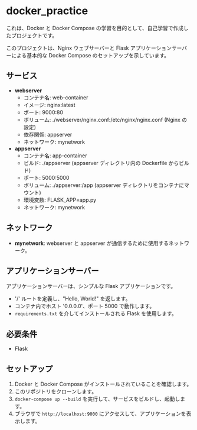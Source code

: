 # docker_practice
これは、Docker と Docker Compose の学習を目的として、自己学習で作成したプロジェクトです。

このプロジェクトは、Nginx ウェブサーバーと Flask アプリケーションサーバーによる基本的な Docker Compose のセットアップを示しています。

## サービス

* **webserver**
    * コンテナ名: web-container
    * イメージ: nginx:latest
    * ポート: 9000:80
    * ボリューム: ./webserver/nginx.conf:/etc/nginx/nginx.conf (Nginx の設定)
    * 依存関係: appserver
    * ネットワーク: mynetwork
* **appserver**
    * コンテナ名: app-container
    * ビルド: ./appserver (appserver ディレクトリ内の Dockerfile からビルド)
    * ポート: 5000:5000
    * ボリューム: ./appserver:/app (appserver ディレクトリをコンテナにマウント)
    * 環境変数: FLASK\_APP=app.py
    * ネットワーク: mynetwork

## ネットワーク

* **mynetwork**: webserver と appserver が通信するために使用するネットワーク。

## アプリケーションサーバー

アプリケーションサーバーは、シンプルな Flask アプリケーションです。

* '/' ルートを定義し、"Hello, World!" を返します。
* コンテナ内でホスト '0.0.0.0'、ポート 5000 で動作します。
* `requirements.txt` を介してインストールされる Flask を使用します。

## 必要条件

* Flask

## セットアップ

1.  Docker と Docker Compose がインストールされていることを確認します。
2.  このリポジトリをクローンします。
3.  `docker-compose up --build` を実行して、サービスをビルドし、起動します。
4.  ブラウザで `http://localhost:9000` にアクセスして、アプリケーションを表示します。